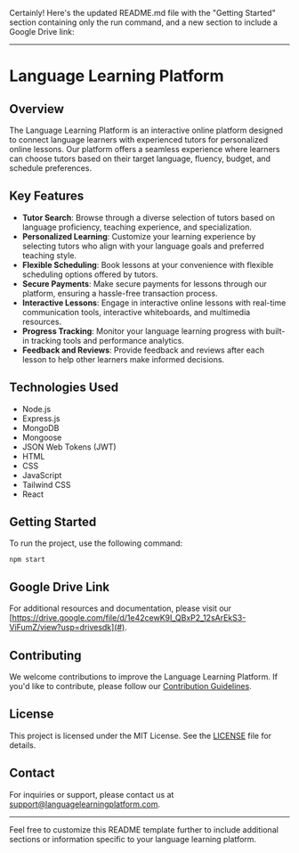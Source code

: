 Certainly! Here's the updated README.md file with the "Getting Started" section containing only the run command, and a new section to include a Google Drive link:

---

# Language Learning Platform

## Overview

The Language Learning Platform is an interactive online platform designed to connect language learners with experienced tutors for personalized online lessons. Our platform offers a seamless experience where learners can choose tutors based on their target language, fluency, budget, and schedule preferences.

## Key Features

- **Tutor Search**: Browse through a diverse selection of tutors based on language proficiency, teaching experience, and specialization.
- **Personalized Learning**: Customize your learning experience by selecting tutors who align with your language goals and preferred teaching style.
- **Flexible Scheduling**: Book lessons at your convenience with flexible scheduling options offered by tutors.
- **Secure Payments**: Make secure payments for lessons through our platform, ensuring a hassle-free transaction process.
- **Interactive Lessons**: Engage in interactive online lessons with real-time communication tools, interactive whiteboards, and multimedia resources.
- **Progress Tracking**: Monitor your language learning progress with built-in tracking tools and performance analytics.
- **Feedback and Reviews**: Provide feedback and reviews after each lesson to help other learners make informed decisions.

## Technologies Used

- Node.js
- Express.js
- MongoDB
- Mongoose
- JSON Web Tokens (JWT)
- HTML
- CSS
- JavaScript
- Tailwind CSS
- React

## Getting Started

To run the project, use the following command:

```
npm start
```

## Google Drive Link

For additional resources and documentation, please visit our [https://drive.google.com/file/d/1e42cewK9I_QBxP2_12sArEkS3-ViFumZ/view?usp=drivesdk](#).

## Contributing

We welcome contributions to improve the Language Learning Platform. If you'd like to contribute, please follow our [Contribution Guidelines](CONTRIBUTING.md).

## License

This project is licensed under the MIT License. See the [LICENSE](LICENSE) file for details.

## Contact

For inquiries or support, please contact us at support@languagelearningplatform.com.

---

Feel free to customize this README template further to include additional sections or information specific to your language learning platform.
